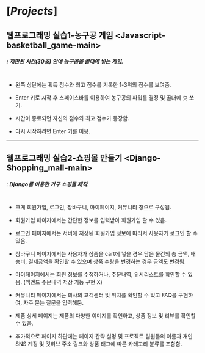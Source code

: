  # [*Projects*]
 
## 웹프로그래밍 실습1-농구공 게임 <Javascript-basketball_game-main>

 

  ##### : 제한된 시간(30초) 안에 농구공을 골대에 넣는 게임.<br/><br/>
  
  
   
   - 왼쪽 상단에는 획득 점수와 최고 점수를 기록한 1-3위의 점수를 보여줌.
   
   
   - Enter 키로 시작 후 스페이스바를 이용하여 농구공의 파워를 결정 및 골대에 슛 쏘기.
   
   
   - 시간이 종료되면 자신의 점수와 최고 점수가 등장함. 
   
   
   - 다시 시작하려면 Enter 키를 이용.
   
  
----



## 웹프로그래밍 실습2-쇼핑몰 만들기 <Django-Shopping_mall-main>



  ##### : Django를 이용한 가구 쇼핑몰 제작.<br/><br/>
  
  
   
   - 크게 회원가입, 로그인, 장바구니, 마이페이지, 커뮤니티 창으로 구성됨.
   
   
   - 회원가입 페이지에서는 간단한 정보를 입력받아 회원가입 할 수 있음.
   
   
   - 로그인 페이지에서는 서버에 저장된 회원가입 정보에 따라서 사용자가 로그인 할 수 있음.
   
   
   - 장바구니 페이지에서는 사용자가 상품을 cart에 넣을 경우 담은 물건의 총 금액, 배송비, 결제금액을 확인할 수 있으며 상품 수량을 변경하는 경우 금액도 변경됨.
   
   
   - 마이페이지에서는 회원 정보를 수정하거나, 주문내역, 위시리스트를 확인할 수 있음. (백엔드 주문내역 저장 기능 구현 X)
   
   
   - 커뮤니티 페이지에서는 회사의 고객센터 및 위치를 확인할 수 있고 FAQ를 구현하여, 자주 묻는 질문을 입력해둠.
   
   
   - 제품 상세 페이지는 제품의 다양한 이미지를 확인하고, 상품 정보 및 리뷰를 확인할 수 있음.
   
   
   - 추가적으로 페이지 하단에는 페이지 간략 설명 및 프로젝트 팀원들의 이름과 개인 SNS 계정 및 깃허브 주소 링크와 상품 태그에 따른 카테고리 분류를 포함함.
   
   


